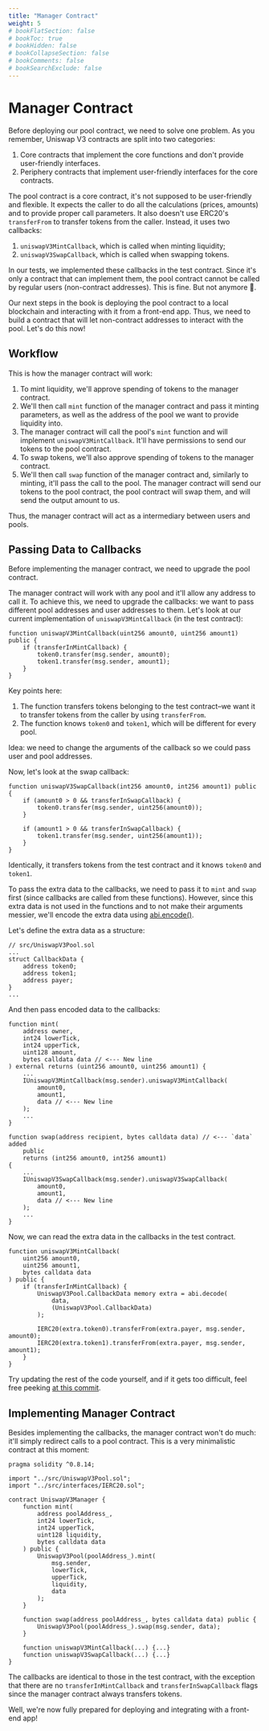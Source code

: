 ```yaml
---
title: "Manager Contract"
weight: 5
# bookFlatSection: false
# bookToc: true
# bookHidden: false
# bookCollapseSection: false
# bookComments: false
# bookSearchExclude: false
---
```


# Manager Contract

Before deploying our pool contract, we need to solve one problem. As you remember, Uniswap V3 contracts are split into two
categories:
1. Core contracts that implement the core functions and don't provide user-friendly interfaces.
2. Periphery contracts that implement user-friendly interfaces for the core contracts.

The pool contract is a core contract, it's not supposed to be user-friendly and flexible. It expects the caller to do
all the calculations (prices, amounts) and to provide proper call parameters. It also doesn't use ERC20's `transferFrom`
to transfer tokens from the caller. Instead, it uses two callbacks:
1. `uniswapV3MintCallback`, which is called when minting liquidity;
1. `uniswapV3SwapCallback`, which is called when swapping tokens.

In our tests, we implemented these callbacks in the test contract. Since it's only a contract that can implement them,
the pool contract cannot be called by regular users (non-contract addresses). This is fine. But not anymore 🙂.

Our next steps in the book is deploying the pool contract to a local blockchain and interacting with it from a front-end
app. Thus, we need to build a contract that will let non-contract addresses to interact with the pool. Let's do this now!

## Workflow

This is how the manager contract will work:
1. To mint liquidity, we'll approve spending of tokens to the manager contract.
1. We'll then call `mint` function of the manager contract and pass it minting parameters, as well as the address of
the pool we want to provide liquidity into.
1. The manager contract will call the pool's `mint` function and will implement `uniswapV3MintCallback`. It'll have
permissions to send our tokens to the pool contract.
1. To swap tokens, we'll also approve spending of tokens to the manager contract.
1. We'll then call `swap` function of the manager contract and, similarly to minting, it'll pass the call to the pool.
The manager contract will send our tokens to the pool contract, the pool contract will swap them, and will send the output
amount to us.

Thus, the manager contract will act as a intermediary between users and pools.

## Passing Data to Callbacks

Before implementing the manager contract, we need to upgrade the pool contract.

The manager contract will work with any pool and it'll allow any address to call it. To achieve this, we need to upgrade
the callbacks: we want to pass different pool addresses and user addresses to them. Let's look at our current
implementation of `uniswapV3MintCallback` (in the test contract):
```solidity
function uniswapV3MintCallback(uint256 amount0, uint256 amount1) public {
    if (transferInMintCallback) {
        token0.transfer(msg.sender, amount0);
        token1.transfer(msg.sender, amount1);
    }
}
```

Key points here:
1. The function transfers tokens belonging to the test contract–we want it to transfer tokens from the caller by using
`transferFrom`.
1. The function knows `token0` and `token1`, which will be different for every pool.

Idea: we need to change the arguments of the callback so we could pass user and pool addresses.

Now, let's look at the swap callback:
```solidity
function uniswapV3SwapCallback(int256 amount0, int256 amount1) public {
    if (amount0 > 0 && transferInSwapCallback) {
        token0.transfer(msg.sender, uint256(amount0));
    }

    if (amount1 > 0 && transferInSwapCallback) {
        token1.transfer(msg.sender, uint256(amount1));
    }
}
```

Identically, it transfers tokens from the test contract and it knows `token0` and `token1`.

To pass the extra data to the callbacks, we need to pass it to `mint` and `swap` first (since callbacks are called from
these functions). However, since this extra data is not used in the functions and to not make their arguments messier, we'll
encode the extra data using [abi.encode()](https://docs.soliditylang.org/en/latest/units-and-global-variables.html?highlight=abi.encode#abi-encoding-and-decoding-functions).

Let's define the extra data as a structure:
```solidity
// src/UniswapV3Pool.sol
...
struct CallbackData {
    address token0;
    address token1;
    address payer;
}
...
```

And then pass encoded data to the callbacks:
```solidity
function mint(
    address owner,
    int24 lowerTick,
    int24 upperTick,
    uint128 amount,
    bytes calldata data // <--- New line
) external returns (uint256 amount0, uint256 amount1) {
    ...
    IUniswapV3MintCallback(msg.sender).uniswapV3MintCallback(
        amount0,
        amount1,
        data // <--- New line
    );
    ...
}

function swap(address recipient, bytes calldata data) // <--- `data` added
    public
    returns (int256 amount0, int256 amount1)
{
    ...
    IUniswapV3SwapCallback(msg.sender).uniswapV3SwapCallback(
        amount0,
        amount1,
        data // <--- New line
    );
    ...
}
```

Now, we can read the extra data in the callbacks in the test contract.
```solidity
function uniswapV3MintCallback(
    uint256 amount0,
    uint256 amount1,
    bytes calldata data
) public {
    if (transferInMintCallback) {
        UniswapV3Pool.CallbackData memory extra = abi.decode(
            data,
            (UniswapV3Pool.CallbackData)
        );

        IERC20(extra.token0).transferFrom(extra.payer, msg.sender, amount0);
        IERC20(extra.token1).transferFrom(extra.payer, msg.sender, amount1);
    }
}
```

Try updating the rest of the code yourself, and if it gets too difficult, feel free peeking [at this commit](https://github.com/Jeiwan/uniswapv3-code/commit/cda23134fd12a190aaeebe718786545621e16c0e).

## Implementing Manager Contract

Besides implementing the callbacks, the manager contract won't do much: it'll simply redirect calls to a pool contract. This
is a very minimalistic contract at this moment:
```solidity
pragma solidity ^0.8.14;

import "../src/UniswapV3Pool.sol";
import "../src/interfaces/IERC20.sol";

contract UniswapV3Manager {
    function mint(
        address poolAddress_,
        int24 lowerTick,
        int24 upperTick,
        uint128 liquidity,
        bytes calldata data
    ) public {
        UniswapV3Pool(poolAddress_).mint(
            msg.sender,
            lowerTick,
            upperTick,
            liquidity,
            data
        );
    }

    function swap(address poolAddress_, bytes calldata data) public {
        UniswapV3Pool(poolAddress_).swap(msg.sender, data);
    }

    function uniswapV3MintCallback(...) {...}
    function uniswapV3SwapCallback(...) {...}
}
```

The callbacks are identical to those in the test contract, with the exception that there are no `transferInMintCallback`
and `transferInSwapCallback` flags since the manager contract always transfers tokens.

Well, we're now fully prepared for deploying and integrating with a front-end app!